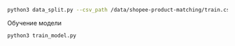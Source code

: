 

```bash
python3 data_split.py --csv_path /data/shopee-product-matching/train.csv
```

Обучение модели
```bash
python3 train_model.py
```
